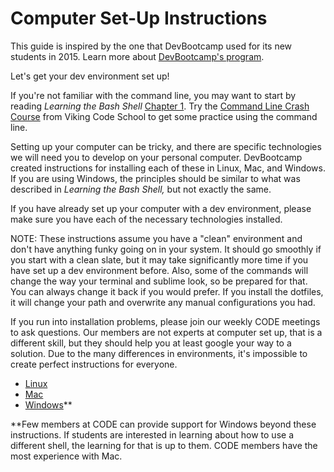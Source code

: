 # Computer Set-Up Instructions
This guide is inspired by the one that DevBootcamp used for its new students in 2015. Learn more about [DevBootcamp's program](https://github.com/Devbootcamp).

Let's get your dev environment set up! 

If you're not familiar with the command line, you may want to start by reading *Learning the Bash Shell* [Chapter 1](https://www.safaribooksonline.com/library/view/learning-the-bash/0596009658/ch01.html). Try the [Command Line Crash Course](https://www.vikingcodeschool.com/web-development-basics/a-command-line-crash-course) from Viking Code School to get some practice using the command line.

Setting up your computer can be tricky, and there are specific technologies we will need you to develop on your personal computer. DevBootcamp created instructions for installing each of these in Linux, Mac, and Windows. If you are using Windows, the principles should be similar to what was described in *Learning the Bash Shell,* but not exactly the same.

If you have already set up your computer with a dev environment, please make sure you have each of the necessary technologies installed.

NOTE: These instructions assume you have a "clean" environment and don't have anything funky going on in your system. It should go smoothly if you start with a clean slate, but it may take significantly more time if you have set up a dev environment before. Also, some of the commands will change the way your terminal and sublime look, so be prepared for that. You can always change it back if you would prefer. If you install the dotfiles, it will change your path and overwrite any manual configurations you had.

If you run into installation problems, please join our weekly CODE meetings to ask questions. Our members are not experts at computer set up, that is a different skill, but they should help you at least google your way to a solution. Due to the many differences in environments, it's impossible to create perfect instructions for everyone.

- [Linux](linux-instructions.md)
- [Mac](mac-instructions.md)
- [Windows](windows-instructions.md)**

**Few members at CODE can provide support for Windows beyond these instructions. If students are interested in learning about how to use a different shell, the learning for that is up to them. CODE members have the most experience with Mac.
